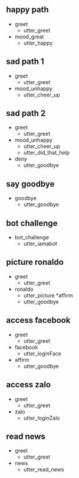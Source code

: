 ## happy path
* greet
  - utter_greet
* mood_great
  - utter_happy

## sad path 1
* greet
  - utter_greet
* mood_unhappy
  - utter_cheer_up

## sad path 2
* greet
  - utter_greet
* mood_unhappy
  - utter_cheer_up
  - utter_did_that_help
* deny
  - utter_goodbye

## say goodbye
* goodbye
  - utter_goodbye

## bot challenge
* bot_challenge
  - utter_iamabot

## picture ronaldo
* greet
  - utter_greet
* ronaldo
  - utter_picture
*affirm
  - utter_goodbye

## access facebook
* greet
  - utter_greet
* facebook
  - utter_loginFace
* affirm 
  - utter_goodbye

## access zalo
* greet
  - utter_greet
* zalo
  - utter_loginZalo

## read news
* greet
  - utter_greet
* news
  - utter_read_news
